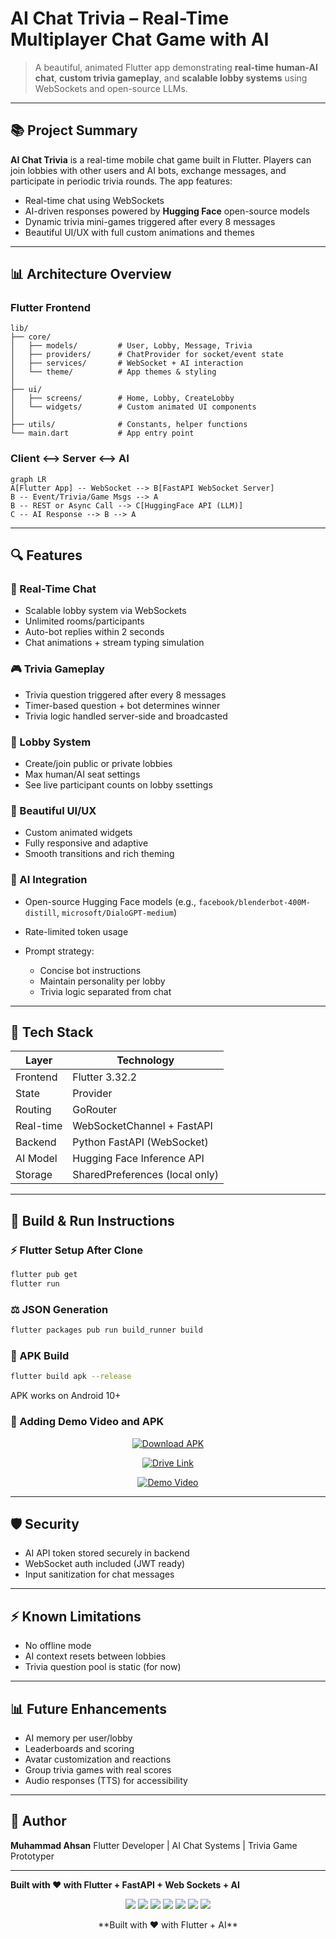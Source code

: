 # AI Chat Trivia – Real-Time Multiplayer Chat Game with AI

> A beautiful, animated Flutter app demonstrating **real-time human-AI chat**, **custom trivia gameplay**, and **scalable lobby systems** using WebSockets and open-source LLMs.

---

## 📚 Project Summary

**AI Chat Trivia** is a real-time mobile chat game built in Flutter. Players can join lobbies with other users and AI bots, exchange messages, and participate in periodic trivia rounds. The app features:

* Real-time chat using WebSockets
* AI-driven responses powered by **Hugging Face** open-source models
* Dynamic trivia mini-games triggered after every 8 messages
* Beautiful UI/UX with full custom animations and themes


---

## 📊 Architecture Overview

### Flutter Frontend

```
lib/
├── core/
│   ├── models/         # User, Lobby, Message, Trivia
│   ├── providers/      # ChatProvider for socket/event state
│   ├── services/       # WebSocket + AI interaction
│   └── theme/          # App themes & styling
│
├── ui/
│   ├── screens/        # Home, Lobby, CreateLobby
│   └── widgets/        # Custom animated UI components
│
├── utils/              # Constants, helper functions
└── main.dart           # App entry point
```

### Client <--> Server <--> AI

```
graph LR
A[Flutter App] -- WebSocket --> B[FastAPI WebSocket Server]
B -- Event/Trivia/Game Msgs --> A
B -- REST or Async Call --> C[HuggingFace API (LLM)]
C -- AI Response --> B --> A
```

---

## 🔍 Features

### 🚀 Real-Time Chat

* Scalable lobby system via WebSockets
* Unlimited rooms/participants
* Auto-bot replies within 2 seconds
* Chat animations + stream typing simulation

### 🎮 Trivia Gameplay

* Trivia question triggered after every 8 messages
* Timer-based question + bot determines winner
* Trivia logic handled server-side and broadcasted

### 🔖 Lobby System

* Create/join public or private lobbies
* Max human/AI seat settings
* See live participant counts on lobby ssettings

### 🎨 Beautiful UI/UX

* Custom animated widgets
* Fully responsive and adaptive
* Smooth transitions and rich theming

### 🤖 AI Integration

* Open-source Hugging Face models (e.g., `facebook/blenderbot-400M-distill`, `microsoft/DialoGPT-medium`)
* Rate-limited token usage
* Prompt strategy:

  * Concise bot instructions
  * Maintain personality per lobby
  * Trivia logic separated from chat

---

## 🔧 Tech Stack

| Layer     | Technology                     |
| --------- | ------------------------------ |
| Frontend  | Flutter 3.32.2                  |
| State     | Provider                       |
| Routing   | GoRouter                       |
| Real-time | WebSocketChannel + FastAPI     |
| Backend   | Python FastAPI (WebSocket)     |
| AI Model  | Hugging Face Inference API     |
| Storage   | SharedPreferences (local only) |

---

## 🔄 Build & Run Instructions

### ⚡ Flutter Setup After Clone

```bash
flutter pub get
flutter run
```

### ⚖️ JSON Generation

```bash
flutter packages pub run build_runner build
```

### 📄 APK Build

```bash
flutter build apk --release
```

APK works on Android 10+

### 📎 Adding Demo Video and APK



<p align="center">
  <a href="./ai_chat_game.apk">
    <img src="https://img.shields.io/badge/Download-APK-blue?style=for-the-badge" alt="Download APK"/>
  </a>
</p>

<p align="center">
  <a href="https://drive.google.com/file/d/1iFilwjoqCSxOWQfA46M4jKCBTAZn33jP/view?usp=drive_link">
    <img src="https://img.shields.io/badge/Alternate%20Download-Google%20Drive-brightgreen?style=for-the-badge" alt="Drive Link"/>
  </a>
</p>

<p align="center">
  <a href="https://drive.google.com/file/d/1Vm1u51dXvkR-Zrqbv-osoIhOXxpGd94E/view?usp=sharing">
    <img src="https://img.shields.io/badge/Watch-Demo%20Video-red?style=for-the-badge&logo=youtube" alt="Demo Video"/>
  </a>
</p>

---

## 🛡️ Security

* AI API token stored securely in backend
* WebSocket auth included (JWT ready)
* Input sanitization for chat messages

---

## ⚡ Known Limitations

* No offline mode
* AI context resets between lobbies
* Trivia question pool is static (for now)

---

## 📊 Future Enhancements

* AI memory per user/lobby
* Leaderboards and scoring
* Avatar customization and reactions
* Group trivia games with real scores
* Audio responses (TTS) for accessibility


---

## 🙏 Author

**Muhammad Ahsan**
Flutter Developer | AI Chat Systems | Trivia Game Prototyper

---

**Built with ❤️ with Flutter + FastAPI + Web Sockets + AI** 


<p align="center">
  <a href="https://flutter.dev" target="_blank"><img src="https://img.shields.io/badge/Flutter-3.32.2-blue?style=for-the-badge&logo=flutter&logoColor=white"/></a>
  <a href="https://fastapi.tiangolo.com/" target="_blank"><img src="https://img.shields.io/badge/FastAPI-Python-009688?style=for-the-badge&logo=fastapi&logoColor=white"/></a>
  <a href="https://pub.dev/packages/web_socket_channel" target="_blank"><img src="https://img.shields.io/badge/WebSockets-RealTime-ff69b4?style=for-the-badge&logo=websocket&logoColor=white"/></a>
  <a href="https://huggingface.co/" target="_blank"><img src="https://img.shields.io/badge/HuggingFace-LLM-yellow?style=for-the-badge&logo=huggingface&logoColor=black"/></a>
  <a href="https://pub.dev/packages/provider" target="_blank"><img src="https://img.shields.io/badge/Provider-StateManagement-purple?style=for-the-badge&logo=provider&logoColor=white"/></a>
  <a href="https://pub.dev/packages/go_router" target="_blank"><img src="https://img.shields.io/badge/GoRouter-Routing-ff6f00?style=for-the-badge&logo=flutter&logoColor=white"/></a>
  <a href="https://pub.dev/packages/shared_preferences" target="_blank"><img src="https://img.shields.io/badge/SharedPrefs-Storage-4caf50?style=for-the-badge&logo=google&logoColor=white"/></a>
</p>
    
    
<p align="center">**Built with ❤️ with Flutter + AI** 
</p>